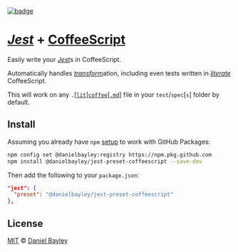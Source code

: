 [![badge][ci]][circle]

[_Jest_] + [CoffeeScript]
=========================
Easily write your [_Jest_]s in CoffeeScript.

Automatically handles [_transform_]ation, including even tests written in _[literate]_ CoffeeScript.

This will work on any `.`\[[`lit`]\][`coffee`]\[[`.md`]\] file in your `test`/`spec`[`s`] folder by default.

Install
-------
Assuming you already have `npm` [setup] to work with GitHub Packages:
~~~ sh
npm config set @danielbayley:registry https://npm.pkg.github.com
npm install @danielbayley/jest-preset-coffeescript --save-dev
~~~
Then add the following to your `package.json`:
~~~ json
"jest": {
  "preset": "@danielbayley/jest-preset-coffeescript"
},
~~~

License
-------
[MIT] © [Daniel Bayley]

[MIT]:              LICENSE.md
[Daniel Bayley]:    https://github.com/danielbayley

[ci]:               https://img.shields.io/circleci/project/danielbayley/jest-preset-coffeescript.svg?style=flat-square
[circle]:           https://circleci.com/gh/danielbayley/jest-preset-coffeescript

[_jest_]:           https://facebook.github.io/jest
[_transform_]:      https://facebook.github.io/jest/docs/en/configuration.html#transform-object-string-string

[coffeescript]:     http://coffeescript.org
[literate]:         http://coffeescript.org/#literate

[`lit`]:            test/index.litcoffee
[`coffee`]:         test/index.coffee
[`.md`]:            test/index.coffee.md

[setup]:            https://help.github.com/packages/using-github-packages-with-your-projects-ecosystem/configuring-npm-for-use-with-github-packages#authenticating-to-github-package-registry
